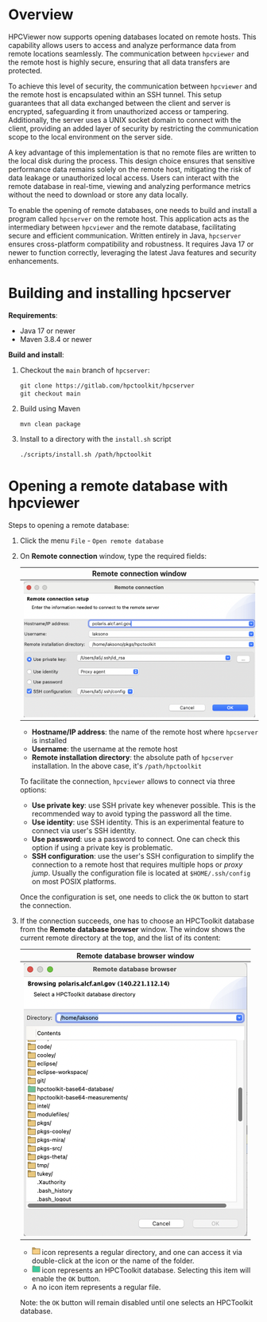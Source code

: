 # Overview

HPCViewer now supports opening databases located on remote hosts. This capability allows users to access and analyze performance data from remote locations seamlessly. The communication between `hpcviewer` and the remote host is highly secure, ensuring that all data transfers are protected.

To achieve this level of security, the communication between `hpcviewer` and the remote host is encapsulated within an SSH tunnel. This setup guarantees that all data exchanged between the client and server is encrypted, safeguarding it from unauthorized access or tampering. Additionally, the server uses a UNIX socket domain to connect with the client, providing an added layer of security by restricting the communication scope to the local environment on the server side.

A key advantage of this implementation is that no remote files are written to the local disk during the process. This design choice ensures that sensitive performance data remains solely on the remote host, mitigating the risk of data leakage or unauthorized local access. Users can interact with the remote database in real-time, viewing and analyzing performance metrics without the need to download or store any data locally.

To enable the opening of remote databases, one needs to build and install a program called `hpcserver` on the remote host. This application acts as the intermediary between `hpcviewer` and the remote database, facilitating secure and efficient communication. Written entirely in Java, `hpcserver` ensures cross-platform compatibility and robustness. It requires Java 17 or newer to function correctly, leveraging the latest Java features and security enhancements.


# Building and installing hpcserver

**Requirements**:

- Java 17 or newer
- Maven 3.8.4 or newer

**Build and install**:

1. Checkout the `main` branch of `hpcserver`:

   ```
   git clone https://gitlab.com/hpctoolkit/hpcserver
   git checkout main
   ```

2. Build using Maven

   ```
   mvn clean package
   ```

3. Install to a directory with the `install.sh` script
   ```
   ./scripts/install.sh /path/hpctoolkit
   ```


# Opening a remote database with hpcviewer

Steps to opening a remote database:

1. Click the menu `File` - `Open remote database`

2. On **Remote connection** window, type the required fields:

   | Remote connection window |
   | :----------------------: |
   |<img alt="Remote setup" src="images/hpcviewer-remote-setup.png"/>|

   - **Hostname/IP address**: the name of the remote host where `hpcserver` is installed
   - **Username**: the username at the remote host
   - **Remote installation directory**: the absolute path of `hpcserver` installation. In the above case, it's `/path/hpctoolkit`

   To facilitate the connection, `hpcviewer` allows to connect via three options:
   - **Use private key**: use SSH private key whenever possible. This is the recommended way to avoid typing the password all the time.
   - **Use identity**: use SSH identity. This is an experimental feature to connect via user's SSH identity.
   - **Use password**: use a password to connect. One can check this option if using a private key is problematic.
   - **SSH configuration**: use the user's SSH configuration to simplify the connection to a remote host that requires multiple hops or *proxy jump*. Usually the configuration file is located at `$HOME/.ssh/config` on most POSIX platforms.

   Once the configuration is set, one needs to click the `OK` button to start the connection.
   
3. If the connection succeeds, one has to choose an HPCToolkit database from the **Remote database browser** window. 
   The window shows the current remote directory at the top, and the list of its content:

   | Remote database browser window |
   | :----------------------------: |
   |<img alt="Remote browser" src="images/hpcviewer-remote-browser.png"/>|
   
   - <img alt="yellow folder" src="images/folder-16.png" /> icon represents a regular directory, and one can access it via double-click at the icon or the name of the folder.
   - <img alt="yellow folder" src="images/folder-16-green.png" /> icon represents an HPCToolkit database. Selecting this item will enable the `OK` button.
   - A no icon item represents a regular file.
   
   Note: the `OK` button will remain disabled until one selects an HPCToolkit database.

